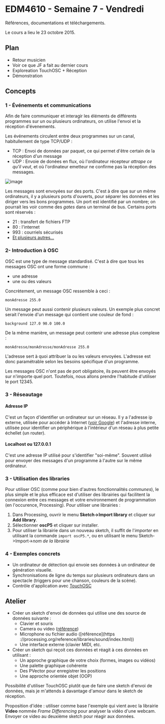 EDM4610 - Semaine 7 - Vendredi
=======

Références, documentations et téléchargements.

Le cours a lieu le 23 octobre 2015.

##  Plan

- Retour musicien
- Voir ce que JF a fait au dernier cours
- Exploreation TouchOSC + Réception
- Démonstration

## Concepts

### 1 - Événements et communications

Afin de faire communiquer et interagir les éléments de différents programmes sur un ou plusieurs  ordinateurs, on utilise l'envoi et la réception d'évenements.

Les événements circulent entre deux programmes sur un canal, habitullement de type TCP/UDP :

- TCP : Envoi de données par paquet, ce qui permet d'être certain de la réception d'un message
- UDP : Envoie de donées en flux, où l'ordinateur récepteur *attrape ce qu'il veut*, et où l'ordinateur emetteur ne confirme pas la réception des messages.

![image](https://dl.dropboxusercontent.com/u/1052827/EDM4600/cours11%20-%20schema.jpg)

Les messages sont envoyées sur des ports. C'est à dire que sur un même ordinateurs, il y a plusieurs ports d'ouverts, pour séparer les données et les diriger vers les bons programmes. Un port est identifié par un nombre; on pourrait les voir comme des *gates* dans un terminal de bus. Certains ports sont réservés :

- 21 : transfert de fichiers FTP
- 80 : l'internet
- 993 : courriels sécurisés 
- [Et plusieurs autres...](http://en.wikipedia.org/wiki/List_of_TCP_and_UDP_port_numbers)

### 2- Introduction à OSC

OSC est une type de message standardisé. C'est à dire que tous les messages OSC ont une forme commune :

- une adresse
- une ou des valeurs

Concrètement, un message OSC ressemble à ceci :

```
monAdresse 255.0 
```

Un message peut aussi contenir plusieurs valeurs. Un exemple plus concret serait l'envoie d'un message qui contient une couleur de fond :

```
background 127.0 90.0 100.0
```

De la même manière, un message peut contenir une adresse plus complexe :

```
monAdresse/monAdresse/monAdresse 255.0 
```

L'adresse sert à quoi attribuer la ou les valeurs envoyées. L'adresse est donc paramétrable selon les besoins spécifique d'un programme.

Les messages OSC n'ont pas de port obligatoire, ils peuvent être envoyés sur n'importe quel port. Toutefois, nous allons prendre l'habitude d'utiliser le port 12345.

### 3 - Réseautage

#### Adresse IP

C'est un façon d'identifier un ordinateur sur un réseau. Il y a l'adresse ip externe, utilisée pour accéder à Internet ([voir Google](https://www.google.ca/search?hl=en&safe=off&q=what+is+my+ip)) et l'adresse interne, utilisée pour identifier un périphérique à l'intérieur d'un réseau à plus petite échellet (un router).

#### Localhost ou 127.0.0.1

C'est une adresse IP utilisé pour s'identifier "soi-même". Souvent utilisé pour envoyer des messages d'un programme à l'autre sur le même ordinateur.


### 3 - Utilisation des libraries

Pour utiliser OSC (comme pour bien d'autres fonctionnalités *communes*), le plus simple et le plus efficace est d'utiliser des librairies qui facilitent la connexion entre ces messages et votre environnement de programmation (en l'occurence, Processing). Pour utiliser une librairies :

1. Dans Processing, ouvrir le menu **Sketch->Import library** et cliquer sur **Add library**.
2. Sélectionner **oscP5** et cliquer sur installer.
3. Pour utiliser la librairie dans un nouveau sketch, il suffit de l'*importer* en utilisant la commande `import oscP5.*`, ou en utilisant le menu Sketch->Import->*nom de la librairie*


### 4 - Exemples concrets

- Un ordinateur de détection qui envoie ses données à un ordinateur de génération visuelle.
- Synchronisations de ligne du temps sur plusieurs ordinateurs dans un spectacle (triggers pour une chanson, couleurs de la scène).
- Contrôle d'application avec [TouchOSC](http://hexler.net/software/touchosc)


## Atelier

- Créer un sketch d'envoi de données qui utilise une des source de données suivante : 
	- Clavier et souris
	- Camera ou video ([référence](https://processing.org/reference/libraries/video/index.html))
	- Microphone ou fichier audio ([référence](https
			://processing.org/reference/libraries/sound/index.html))
	- Une interface externe (clavier MIDI, etc.
- Créer un sketch qui reçoit ces données et réagit à ces données en utilisant :
	- Un approche graphique de votre choix (formes, images ou vidéos)
	- Une palette graphique cohérente
	- Des PVector pour enregistrer les positions
	- Une approche orientée objet (OOP)

Possibilité d'utiliser TouchOSC plutôt que de faire une sketch d'envoi de données, mais je m'attends à davantage d'amour dans le sketch de réception.

Proposition d'idée : utiliser comme base l'exemple qui vient avec la librairie **Video** nommée *Frame Differencing* pour analyser la vidéo d'une webcam. Envoyer ce video au deuxième sketch pour réagir aux données.